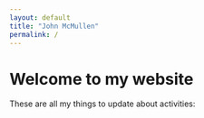 ```yaml
---
layout: default
title: "John McMullen"
permalink: /
---
```


# Welcome to my website

These are all my things to update about activities:
